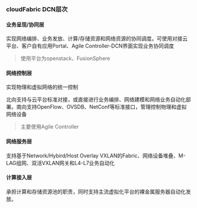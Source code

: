 ### cloudFabric DCN层次

#### 业务呈现/协同层

实现网络编排、业务发放、计算/存储资源和网络资源的协同调度。可使用对接云平台、客户自有应用Portal、Agile Controller-DCN界面实现业务协同调度

> 使用平台为openstack、FusionSphere

#### 网络控制层

实现物理和虚拟网络的统一控制

北向支持与云平台标准对接，或直接进行业务编排、网络建模和网络业务自动化部署。南向支持OpenFlow、OVSDB、NetConf等标准接口，管理控制物理和虚拟网络设备

> 主要使用Agile Controller

#### 网络服务层

支持基于Network/Hybird/Host Overlay VXLAN的Fabric、网络设备堆叠、M-LAG组网、双活VXLAN网关和L4-L7业务自动化

#### 计算接入层

承担计算和存储资源池的职责，同时支持主流虚拟化平台的裸金属服务器自动化发放。